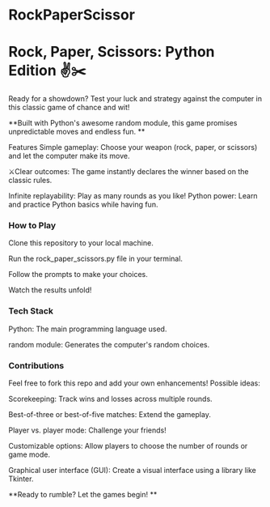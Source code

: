 # RockPaperScissor

# Rock, Paper, Scissors: Python Edition ✌️✂️

Ready for a showdown?  Test your luck and strategy against the computer in this classic game of chance and wit!

**Built with Python's awesome random module, this game promises unpredictable moves and endless fun. **

Features
Simple gameplay: Choose your weapon (rock, paper, or scissors) and let the computer make its move. 

⚔️Clear outcomes: The game instantly declares the winner based on the classic rules.

Infinite replayability: Play as many rounds as you like!
Python power: Learn and practice Python basics while having fun.

### How to Play

Clone this repository to your local machine.

Run the rock_paper_scissors.py file in your terminal.

Follow the prompts to make your choices.

Watch the results unfold!

### Tech Stack
Python: The main programming language used.

random module: Generates the computer's random choices.

### Contributions

Feel free to fork this repo and add your own enhancements! Possible ideas:

Scorekeeping: Track wins and losses across multiple rounds.

Best-of-three or best-of-five matches: Extend the gameplay.

Player vs. player mode: Challenge your friends!

Customizable options: Allow players to choose the number of rounds or game mode.

Graphical user interface (GUI): Create a visual interface using a library like Tkinter.

**Ready to rumble? Let the games begin! **

